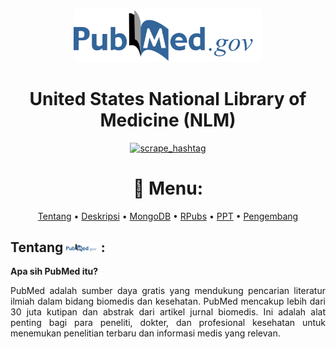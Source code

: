 <p align="center" width="80%">
    <img width="60%" src="https://github.com/YuniaHasnataeni/Project-UAS/blob/main/logo.png">
</p>

<div align="center">
    
# United States National Library of Medicine (NLM)
[![scrape_hashtag](https://github.com/YuniaHasnataeni/Project-UAS/actions/workflows/main.yml/badge.svg)](https://github.com/YuniaHasnataeni/Project-UAS/actions/workflows/main.yml)

<p align="center">

# 📖 Menu:

</p>

[Tentang](#Book-Tentang)
•
[Deskripsi](#)
•
[MongoDB](#)
•
[RPubs](#)
•
[PPT](#)
•
[Pengembang](#)

</div>

## Tentang <img width="10%" src="https://github.com/YuniaHasnataeni/Project-UAS/blob/main/logo.png"> : 

**Apa sih PubMed itu?**

<p align="justify">
PubMed adalah sumber daya gratis yang mendukung pencarian literatur ilmiah dalam bidang biomedis dan kesehatan. PubMed mencakup lebih dari 30 juta kutipan dan abstrak dari artikel jurnal biomedis. Ini adalah alat penting bagi para peneliti, dokter, dan profesional kesehatan untuk menemukan penelitian terbaru dan informasi medis yang relevan.
</p>



